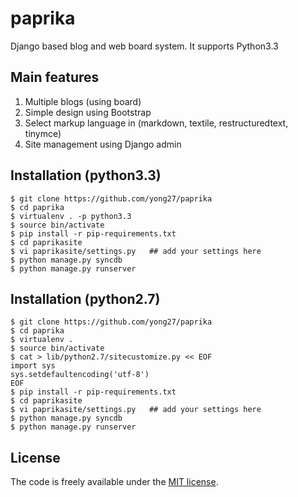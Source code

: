 paprika
=======

Django based blog and web board system. It supports Python3.3

## Main features
 1. Multiple blogs (using board)
 2. Simple design using Bootstrap
 3. Select markup language in (markdown, textile, restructuredtext, tinymce)
 4. Site management using Django admin

## Installation (python3.3)

    $ git clone https://github.com/yong27/paprika
    $ cd paprika
    $ virtualenv . -p python3.3
    $ source bin/activate
    $ pip install -r pip-requirements.txt
    $ cd paprikasite
    $ vi paprikasite/settings.py   ## add your settings here
    $ python manage.py syncdb
    $ python manage.py runserver

## Installation (python2.7)

    $ git clone https://github.com/yong27/paprika
    $ cd paprika
    $ virtualenv .
    $ source bin/activate
    $ cat > lib/python2.7/sitecustomize.py << EOF
    import sys
    sys.setdefaultencoding('utf-8')
    EOF
    $ pip install -r pip-requirements.txt
    $ cd paprikasite
    $ vi paprikasite/settings.py   ## add your settings here
    $ python manage.py syncdb
    $ python manage.py runserver

## License

The code is freely available under the [MIT license][1].

[1]: http://www.opensource.org/licenses/mit-license.html
